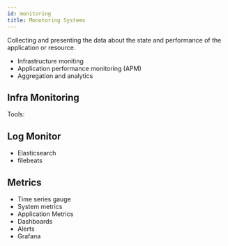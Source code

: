 ```yaml
---
id: monitoring
title: Monotoring Systems
---
```


Collecting and presenting the data about the state and performance of the application or resource.
- Infrastructure moniting
- Application performance monitoring (APM)
- Aggregation and analytics


## Infra Monitoring
Tools: 


## Log Monitor
- Elasticsearch
- filebeats


## Metrics
- Time series gauge
- System metrics
- Application Metrics
- Dashboards
- Alerts
- Grafana
